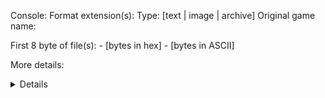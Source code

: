Console: 
Format extension(s): 
Type: [text | image | archive]
Original game name: 

First 8 byte of file(s):
<extension> - [bytes in hex] - [bytes in ASCII]

More details:
<details>

Sample files (if possible):
<links>

DELETE ME: Do not attach files to the issue directly. Please use links to files hosted on other sites like Google Drive, Mega or similar.
